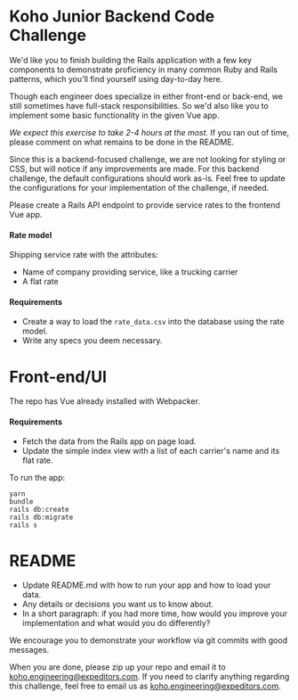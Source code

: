# Koho Junior Backend Code Challenge

We'd like you to finish building the Rails application with a few key components to demonstrate proficiency in many common Ruby and Rails patterns, which you'll find yourself using day-to-day here.

Though each engineer does specialize in either front-end or back-end, we still sometimes have full-stack responsibilities. So we'd also like you to implement some basic functionality in the given Vue app.

*We expect this exercise to take 2-4 hours at the most.* If you ran out of time, please comment on what remains to be done in the README.

Since this is a backend-focused challenge, we are not looking for styling or CSS, but will notice if any improvements are made. For this backend challenge, the default configurations should work as-is. Feel free to update the configurations for your implementation of the challenge, if needed.

Please create a Rails API endpoint to provide service rates to the frontend Vue app.

#### Rate model
Shipping service rate with the attributes:
  * Name of company providing service, like a trucking carrier
  * A flat rate

#### Requirements
* Create a way to load the `rate_data.csv` into the database using the rate model.
* Write any specs you deem necessary.

# Front-end/UI

The repo has Vue already installed with Webpacker.

#### Requirements
* Fetch the data from the Rails app on page load.
* Update the simple index view with a list of each carrier's name and its flat rate.

To run the app:
```
yarn
bundle
rails db:create
rails db:migrate
rails s
```

# README
* Update README.md with how to run your app and how to load your data.
* Any details or decisions you want us to know about.
* In a short paragraph: if you had more time, how would you improve your implementation and what would you do differently?

We encourage you to demonstrate your workflow via git commits with good messages.

When you are done, please zip up your repo and email it to koho.engineering@expeditors.com. If you need to clarify anything regarding this challenge, feel free to email us as koho.engineering@expeditors.com.
